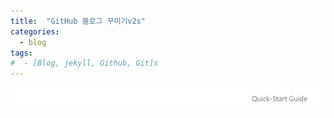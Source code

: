 ```yaml
---
title:  "GitHub 블로그 꾸미기v2s"
categories:
  - blog
tags:
#  - [Blog, jekyll, Github, Git]s
---
```






![image-20220306230118549](../images/2022-03-05-GithubBlog/image-20220306230118549.png)
